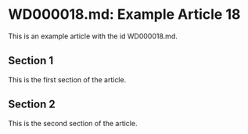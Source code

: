 # WD000018.md: Example Article 18

This is an example article with the id WD000018.md.
## Section 1

This is the first section of the article.
## Section 2

This is the second section of the article.
